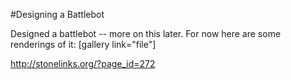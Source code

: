 #Designing a Battlebot

Designed a battlebot -- more on this later. For now here are some renderings of it:
[gallery link="file"]

<a href="http://stonelinks.org/?page_id=272">http://stonelinks.org/?page_id=272</a>